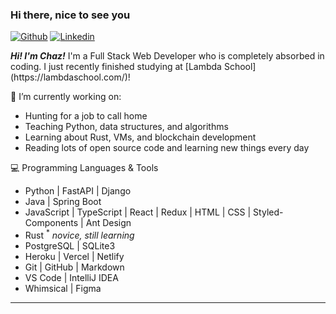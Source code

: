### Hi there, nice to see you

[![Github](https://img.shields.io/badge/-Github-000?style=flat&logo=Github&logoColor=white)](https://github.com/chazkiker2)
[![Linkedin](https://img.shields.io/badge/-LinkedIn-blue?style=flat&logo=Linkedin&logoColor=white)](https://www.linkedin.com/in/chaz-kiker/)

<p>
  <em><strong>Hi! I'm Chaz!</strong></em> I'm a Full Stack Web Developer who is completely absorbed in coding. I just recently finished studying at [Lambda School](https://lambdaschool.com/)!
</p>


🌱 I’m currently working on:
 - Hunting for a job to call home 
 - Teaching Python, data structures, and algorithms
 - Learning about Rust, VMs, and blockchain development
 - Reading lots of open source code and learning new things every day


:computer: Programming Languages & Tools
- Python | FastAPI | Django
- Java | Spring Boot
- JavaScript | TypeScript | React | Redux | HTML | CSS | Styled-Components | Ant Design
- Rust <sup>*</sup> <em>novice, still learning</em>
- PostgreSQL | SQLite3
- Heroku | Vercel | Netlify
- Git | GitHub | Markdown
- VS Code | IntelliJ IDEA
- Whimsical | Figma





---
